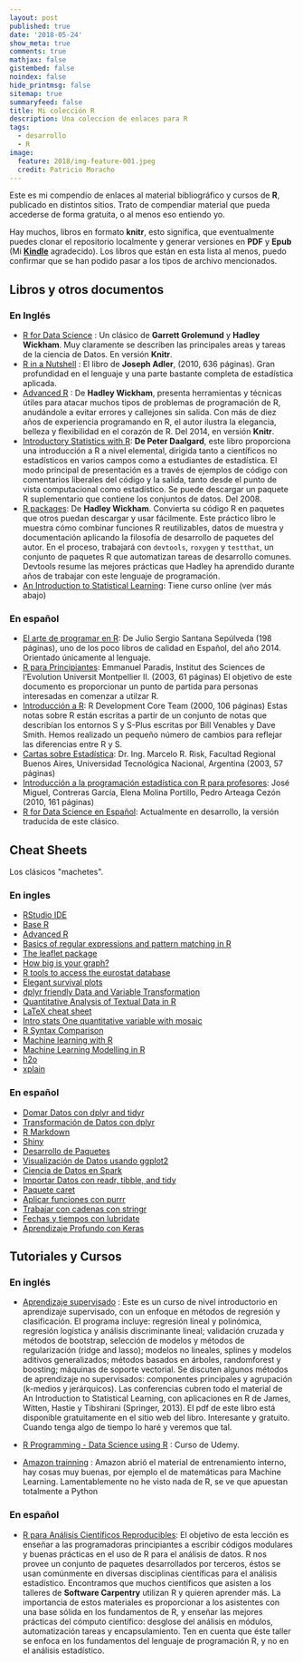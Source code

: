 ```yaml
---
layout: post
published: true
date: '2018-05-24'
show_meta: true
comments: true
mathjax: false
gistembed: false
noindex: false
hide_printmsg: false
sitemap: true
summaryfeed: false
title: Mi colección R
description: Una coleccion de enlaces para R
tags:
  - desarrollo
  - R
image:
  feature: 2018/img-feature-001.jpeg
  credit: Patricio Moracho
---
```


Este es mi compendio de enlaces al material bibliográfico y cursos de **R**,
publicado en distintos sitios. Trato de compendiar material que pueda accederse
de forma gratuita, o al menos eso entiendo yo.

Hay muchos, libros en formato **knitr**, esto significa, que eventualmente
puedes clonar el repositorio localmente y generar versiones en **PDF** y
**Epub** (Mi **[Kindle]** agradecido). Los libros que están en esta lista al
menos, puedo confirmar que se han podido pasar a los tipos de archivo
mencionados.


## Libros y otros documentos

### En Inglés


* [R for Data Science] : Un clásico de **Garrett Grolemund** y **Hadley
  Wickham**. Muy claramente se describen las principales areas y tareas de la
  ciencia de Datos. En versión **Knitr**.
* [R in a Nutshell] : El libro de **Joseph Adler**, (2010, 636 páginas). Gran
  profundidad en el lenguaje y una parte bastante completa de estadística
  aplicada.
* [Advanced R] : De **Hadley Wickham**, presenta herramientas y
  técnicas útiles para atacar muchos tipos de problemas de programación de R,
  anudándole a evitar errores y callejones sin salida. Con más de diez años de
  experiencia programando en R, el autor ilustra la elegancia, belleza y
  flexibilidad en el corazón de R. Del 2014, en versión **Knitr**. 
* [Introductory Statistics with R](http://www.academia.dk/BiologiskAntropologi/Epidemiologi/PDF/Introductory_Statistics_with_R__2nd_ed.pdf):
  **De Peter Daalgard**, este libro proporciona una introducción a R a nivel
  elemental, dirigida tanto a científicos no estadísticos en varios campos
  como a estudiantes de estadística. El modo principal de presentación es a
  través de ejemplos de código con comentarios liberales del código y la
  salida, tanto desde el punto de vista computacional como estadístico. Se
  puede descargar un paquete R suplementario que contiene los conjuntos de
  datos. Del 2008.
* [R packages](http://r-pkgs.had.co.nz/): De **Hadley Wickham**. Convierta su
  código R en paquetes que otros puedan descargar y usar fácilmente. Este
  práctico libro le muestra cómo combinar funciones R reutilizables, datos de
  muestra y documentación aplicando la filosofía de desarrollo de paquetes del
  autor. En el proceso, trabajará con `devtools`, `roxygen` y `testthat`, un
  conjunto de paquetes R que automatizan tareas de desarrollo comunes. Devtools
  resume las mejores prácticas que Hadley ha aprendido durante años de trabajar
  con este lenguaje de programación.
* [An Introduction to Statistical Learning](http://www-bcf.usc.edu/~gareth/ISL/ISLR%20Seventh%20Printing.pdf):
  Tiene curso online (ver más abajo)

### En español

* [El arte de programar en
  R](https://cran.r-project.org/doc/contrib/Santana_El_arte_de_programar_en_R.pdf):
  De Julio Sergio Santana Sepúlveda (198 páginas), uno de los poco libros de
  calidad en Español, del año 2014. Orientado únicamente al lenguaje.
* [R para
  Principiantes](https://cran.r-project.org/doc/contrib/rdebuts_es.pdf):
  Emmanuel Paradis, Institut des Sciences de l’Evolution Universit Montpellier
  II. (2003, 61 páginas) El objetivo de este documento es proporcionar un punto
  de partida para personas interesadas en comenzar a utilzar R. 
* [Introducción a
  R](https://cran.r-project.org/doc/contrib/R-intro-1.1.0-espanol.1.pdf): R
  Development Core Team (2000, 106 páginas) Estas notas sobre R están escritas
  a partir de un conjunto de notas que describían los entornos S y S-Plus
  escritas por Bill Venables y Dave Smith. Hemos realizado un pequeño número de
  cambios para reflejar las diferencias entre R y S.	
* [Cartas sobre
  Estadística](https://cran.r-project.org/doc/contrib/Risk-Cartas-sobre-Estadistica.pdf):
  Dr. Ing. Marcelo R. Risk, Facultad Regional Buenos Aires, Universidad
  Tecnológica Nacional, Argentina (2003, 57 páginas)
* [Introducción a la programación estadística con R para
  profesores](http://www.ugr.es/~batanero/pages/ARTICULOS/libroR.pdf): José
  Miguel, Contreras García, Elena Molina Portillo, Pedro Arteaga Cezón (2010,
  161 páginas)
* [R for Data Science en Español](https://es.r4ds.hadley.nz/): Actualmente en
  desarrollo, la versión traducida de este clásico. 

## Cheat Sheets

Los clásicos "machetes".

### En ingles

* [RStudio IDE](https://github.com/rstudio/cheatsheets/raw/master/rstudio-ide.pdf)
* [Base R](http://github.com/rstudio/cheatsheets/raw/master/base-r.pdf)
* [Advanced R](https://www.rstudio.com/wp-content/uploads/2016/02/advancedR.pdf)
* [Basics of regular expressions and pattern matching in R ](https://www.rstudio.com/wp-content/uploads/2016/09/RegExCheatsheet.pdf)
* [The leaflet package](https://github.com/rstudio/cheatsheets/raw/master/leaflet.pdf)
* [How big is your graph?](https://github.com/rstudio/cheatsheets/raw/master/how-big-is-your-graph.pdf)
* [R tools to access the eurostat database](https://github.com/rstudio/cheatsheets/raw/master/eurostat.pdf)
* [Elegant survival plots](https://github.com/rstudio/cheatsheets/raw/master/eurostat.pdf)
* [dplyr friendly Data and Variable Transformation](http://github.com/rstudio/cheatsheets/raw/master/sjmisc.pdf)
* [Quantitative Analysis of Textual Data in R](https://github.com/rstudio/cheatsheets/raw/master/quanteda.pdf)
* [LaTeX cheat sheet](https://wch.github.io/latexsheet/latexsheet-a4.pdf)
* [Intro stats One quantitative variable with mosaic](https://github.com/rstudio/cheatsheets/raw/master/mosaic.pdf)
* [R Syntax Comparison](https://github.com/rstudio/cheatsheets/raw/master/syntax.pdf)
* [Machine learning with R](https://github.com/rstudio/cheatsheets/raw/master/mlr.pdf)
* [Machine Learning Modelling in R](https://github.com/rstudio/cheatsheets/raw/master/Machine%20Learning%20Modelling%20in%20R.pdf)
* [h2o](https://github.com/rstudio/cheatsheets/raw/master/h2o.pdf)
* [xplain](https://github.com/rstudio/cheatsheets/raw/master/xplain.pdf)

### En español

* [Domar Datos con dplyr and tidyr](https://github.com/rstudio/cheatsheets/raw/master/translations/spanish/data-wrangling-cheatsheet_Spanish.pdf)
* [Transformación de Datos con dplyr](https://github.com/rstudio/cheatsheets/raw/master/translations/spanish/data-transformation_Spanish.pdf)
* [R Markdown](https://github.com/rstudio/cheatsheets/raw/master/translations/spanish/rmarkdown_Spanish.pdf)
* [Shiny](https://github.com/rstudio/cheatsheets/raw/master/translations/spanish/shiny_Spanish.pdf)
* [Desarrollo de Paquetes](https://github.com/rstudio/cheatsheets/raw/master/translations/spanish/devtools-cheatsheet_Spanish.pdf)
* [Visualización de Datos usando ggplot2](https://github.com/rstudio/cheatsheets/raw/master/translations/spanish/ggplot2.pdf)
* [Ciencia de Datos en Spark](https://github.com/rstudio/cheatsheets/raw/master/translations/spanish/sparklyrSpanish.pdf)
* [Importar Datos con readr, tibble, and tidy](https://github.com/rstudio/cheatsheets/raw/master/translations/spanish/data-import-cheatsheet_Spanish.pdf)
* [Paquete caret](https://github.com/rstudio/cheatsheets/raw/master/translations/spanish/caret-cheatsheet_Spanish.pdf)
* [Aplicar funciones con purrr](https://github.com/rstudio/cheatsheets/raw/master/translations/spanish/purrr_COrtega_Spanish.pdf)
* [Trabajar con cadenas con stringr](https://github.com/rstudio/cheatsheets/raw/master/translations/spanish/strings_Spanish.pdf)
* [Fechas y tiempos con lubridate](https://github.com/rstudio/cheatsheets/raw/master/translations/spanish/lubridate_Spanish.pdf)
* [Aprendizaje Profundo con Keras](https://github.com/rstudio/cheatsheets/raw/master/translations/spanish/keras_Spanish.pdf)

## Tutoriales y Cursos

### En inglés

* [Aprendizaje supervisado] : Este es un curso de nivel introductorio
  en aprendizaje supervisado, con un enfoque en métodos de regresión y
  clasificación. El programa incluye: regresión lineal y polinómica, regresión
  logística y análisis discriminante lineal; validación cruzada y métodos de
  bootstrap, selección de modelos y métodos de regularización (ridge and
  lasso); modelos no lineales, splines y modelos aditivos generalizados;
  métodos basados en árboles, randomforest y boosting; máquinas de soporte
  vectorial. Se discuten algunos métodos de aprendizaje no supervisados:
  componentes principales y agrupación (k-medios y jerárquicos). Las
  conferencias cubren todo el material de An Introduction to Statistical
  Learning, con aplicaciones en R de James, Witten, Hastie y Tibshirani
  (Springer, 2013). El pdf de este libro está disponible gratuitamente en el
  sitio web del libro. Interesante y gratuito. Cuando tenga algo de tiempo lo
  haré y veremos que tal.

* [R Programming - Data Science using R] : Curso de Udemy.

* [Amazon trainning] : Amazon abrió el material de entrenamiento interno, hay
  cosas muy buenas, por ejemplo el de matemáticas para Machine Learning.
  Lamentablemente no he visto nada de R, se ve que apuestan totalmente a Python


### En español

* [R para Análisis Científicos Reproducibles](https://swcarpentry.github.io/r-novice-gapminder-es/): El
  objetivo de esta lección es enseñar a las programadoras principiantes a
  escribir códigos modulares y buenas prácticas en el uso de R para el análisis
  de datos. R nos provee un conjunto de paquetes desarrollados por terceros,
  éstos se usan comúnmente en diversas disciplinas científicas para el análisis
  estadístico. Encontramos que muchos científicos que asisten a los talleres de
  **Software Carpentry** utilizan R y quieren aprender más. La importancia de
  estos materiales es proporcionar a los asistentes con una base sólida en los
  fundamentos de R, y enseñar las mejores prácticas del cómputo científico:
  desglose del análisis en módulos, automatización tareas y encapsulamiento.
  Ten en cuenta que éste taller se enfoca en los fundamentos del lenguaje de
  programación R, y no en el análisis estadístico.

[R for Data Science]:https://r4ds.had.co.nz/
[kindle]:/2016/2016-12-26-mi-vida-despues-del-kindle.md
[R in a Nutshell]:https://visualization.sites.clemson.edu/reu/resources/RText.pdf
[Advanced R]:http://adv-r.had.co.nz
[Amazon trainning]:https://www.aws.training/
[R Programming - Data Science using R]:https://www.udemy.com/r-programming-h/learn/lecture/13681704#overview
[Aprendizaje supervisado]: https://lagunita.stanford.edu/courses/HumanitiesSciences/StatLearning/Winter2016/about?fbclid=IwAR1wNXaXvBwA-XqH3l1b6fBQTLopGMcO5fEa_IhJ2cJy02FbELvs6XZ4_0k
